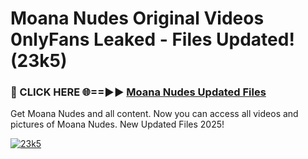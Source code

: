 # Moana Nudes Original Videos 0nlyFans Leaked - Files Updated! (23k5)

<h3>🔴 CLICK HERE 🌐==►► <a href="https://tinyurl.com/4mcuefdz" rel="nofollow">Moana Nudes Updated Files</a></h3>

Get Moana Nudes and all content. Now you can access all videos and pictures of Moana Nudes. New Updated Files 2025!

[![23k5](https://i.imgur.com/StAQSOY.gif)](https://tinyurl.com/4mcuefdz)
